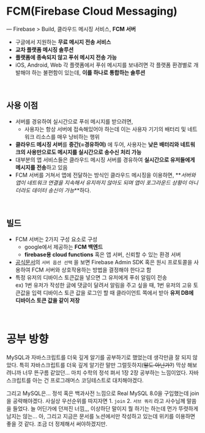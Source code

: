 # FCM(Firebase Cloud Messaging)

— Firebase > Build, 클라우드 메시징 서비스, **FCM 서버**<br>

- 구글에서 지원하는 **무료 메시지 전송 서비스**
- **교차 플랫폼 메시징 솔루션**
- **플랫폼에 종속되지 않고 푸쉬 메시지 전송 가능**
- iOS, Android, Web 각 플랫폼에서 푸쉬 메시지를 보내려면 각 플랫폼 환경별로 개발해야 하는 불편함이 있는데, **이를 하나로 통합하는 솔루션**

<br>

## 사용 이점

- 서버를 경유하여 실시간으로 푸쉬 메시지를 받으려면,
  - 사용자는 항상 서버에 접속해있어야 하는데 이는 사용자 기기의 배터리 및 네트워크 리소스를 매우 낭비하는 행위
- **클라우드 메시징 서버**를 **중간(=경유하여)** 에 두어, 사용자는 **낮은 배터리와 네트워크의 사용만으로도 메시지를 실시간으로 송수신 처리 가능**
- 대부분의 앱 서비스들은 클라우드 메시징 서버를 경유하여 **실시간으로 유저들에게 메시지를 전송**하고 있음
- FCM 서버를 거쳐서 앱에 전달하는 방식인 클라우드 메시징을 이용하면, **_서버와 앱이 네트워크 연결을 지속해서 유지하지 않아도 되며 앱이 포그라운드 상황이 아니더라도 데이터 송신이 가능_**하다.

<br>

## 빌드

- FCM 서버는 2가지 구성 요소로 구성
  - google에서 제공하는 **FCM 백엔드**
  - **firebase용 cloud functions** 혹은 앱 서버, 신뢰할 수 있는 환경 서버
- [공식문서](https://firebase.google.com/docs/cloud-messaging/server?authuser=0&hl=ko#choosing-a-server-option)의 `서버 옵션 선택` 을 보면 Firebase Admin SDK 혹은 원시 프로토콜을 사용하여 FCM 서버와 상호작용하는 방법을 결정해야 한다고 함
- 특정 유저의 디바이스 토큰값을 넣으면 그 유저에게 푸쉬 알림이 전송<br>
  ex) 1번 유저가 작성한 글에 댓글이 달려서 알림을 주고 싶을 때, 1번 유저의 고유 토큰값을 입력
  디바이스 토큰 값을 로그인 할 때 클라이언트 쪽에서 받아 **유저 DB에 디바이스 토큰 값을 같이 저장**

<br>

# 공부 방향

MySQL과 자바스크립트를 더욱 깊게 알기를 공부하기로 했었는데 생각만큼 잘 되지 않았다. 특히 자바스크립트를 더욱 깊게 알기란 말만 그럴듯하지(~~말도 아닌가?~~) 막상 해보려니까 너무 뜬구름 같았던... 마치 수학의 정석 펴서 1장 2장 공부하는 느낌이었다. 자바스크립트를 아는 건 프로그래머스 코딩테스트로 대치해야겠다.
<br>

그리고 MySQL은... 정석 혹은 백과사전 느낌으로 Real MySQL 8.0을 구입했는데 join을 공략해야겠다. 사실상 우선순위를 따지자면 1. `join` 2. `서브 쿼리` 라고 사수님께 말씀을 들었다. 늘 어딘가에 던져진 너낌,,, 이상하단 말이지 뭘 하기는 하는데 먼가 뚜렷하게 남지는 않는... 아, 그리고 지금은 문서를 노션에서만 작성하고 있는데 위키를 이용하면 좋을 것 같다. 조금 더 정제해서 써야하겠지만.
<br>

